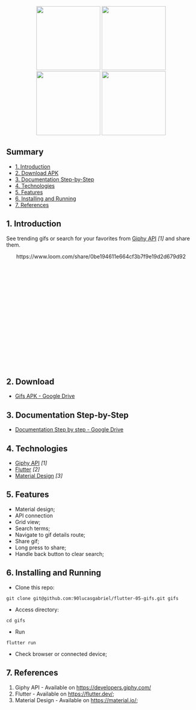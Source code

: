 
<div align="center">
<img src="https://user-images.githubusercontent.com/9625765/114325281-a298d980-9b05-11eb-91e8-112d9cbc539d.png" width="170px" /> <img src="https://user-images.githubusercontent.com/9625765/114325299-b3494f80-9b05-11eb-8de0-827750bebc14.png" width="170px" /> <img src="https://user-images.githubusercontent.com/9625765/114325308-c0663e80-9b05-11eb-8b54-96f40084087e.png" width="170px" /> <img src="https://user-images.githubusercontent.com/9625765/114325326-e25fc100-9b05-11eb-81b8-ee0a4bb98da0.png" width="170px" />
    
</div>

## Summary
  - [1. Introduction](#1-introduction)
  - [2. Download APK](#2-download-apk)
  - [3. Documentation Step-by-Step](#3-documentation-step-by-step)
  - [4. Technologies](#4-technologies)
  - [5. Features](#5-features)
  - [6. Installing and Running](#6-installing-and-running)
  - [7. References](#7-references)

## 1. Introduction
See trending gifs or search for your favorites from [Giphy API](https://developers.giphy.com/) _[1]_ and share them.
<div align="center" style="height: 300px; overflow: hidden">
  https://www.loom.com/share/0be194611e664cf3b7f9e19d2d679d92
  
</div>

## 2. Download
- [Gifs APK - Google Drive](https://drive.google.com/file/d/11DCZhUzwT5VHlJTGvrMeukQYQODcc5Sc/view?usp=sharing)

## 3. Documentation Step-by-Step
- [Documentation Step by step - Google Drive](https://docs.google.com/document/d/1Z79ju3gvPxEDg6G_r4yK6grcNf8UH2SKaU_1Mp73rl4/)

## 4. Technologies
- [Giphy API](https://developers.giphy.com/) _[1]_
- [Flutter](https://flutter.dev/) _[2]_
- [Material Design](https://material.io/) _[3]_

## 5. Features
- Material design;
- API connection
- Grid view;
- Search terms;
- Navigate to gif details route;
- Share gif;
- Long press to share;
- Handle back button to clear search;

## 6. Installing and Running
- Clone this repo:
```
git clone git@github.com:90lucasgabriel/flutter-05-gifs.git gifs
```

- Access directory:
```
cd gifs
```

- Run
```
flutter run
```

- Check browser or connected device;


## 7. References
1. Giphy API - Available on https://developers.giphy.com/
2. Flutter - Available on https://flutter.dev/;
3. Material Design - Available on https://material.io/;
